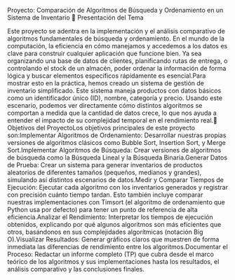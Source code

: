 Proyecto: Comparación de Algoritmos de Búsqueda y Ordenamiento en un Sistema de Inventario 
🚀 Presentación del Tema

Este proyecto se adentra en la implementación y el análisis comparativo de algoritmos fundamentales de búsqueda y ordenamiento. En el mundo de la computación, la eficiencia en cómo manejamos y accedemos a los datos es clave para construir cualquier aplicación que funcione bien. Ya sea organizando una base de datos de clientes, planificando rutas de entrega, o controlando el stock de un almacén, poder ordenar la información de forma lógica y buscar elementos específicos rápidamente es esencial.Para mostrar esto en la práctica, hemos creado un sistema de gestión de inventario simplificado. Este sistema maneja productos con datos básicos como un identificador único (ID), nombre, categoría y precio. Usando este escenario, podemos ver directamente cómo distintos algoritmos se comportan a medida que la cantidad de datos crece, lo que nos ayuda a entender el impacto de su complejidad temporal en el rendimiento real.🎯 Objetivos del ProyectoLos objetivos principales de este proyecto son:Implementar Algoritmos de Ordenamiento: Desarrollar nuestras propias versiones de algoritmos clásicos como Bubble Sort, Insertion Sort, y Merge Sort.Implementar Algoritmos de Búsqueda: Crear versiones de algoritmos de búsqueda como la Búsqueda Lineal y la Búsqueda Binaria.Generar Datos de Prueba: Crear un sistema para generar inventarios de productos aleatorios de diferentes tamaños (pequeños, medianos y grandes), simulando así distintos escenarios de datos.Medir y Comparar Tiempos de Ejecución: Ejecutar cada algoritmo con los inventarios generados y registrar con precisión cuánto tiempo tardan. Esto también incluye comparar nuestras implementaciones con Timsort (el algoritmo de ordenamiento que Python usa por defecto) para tener un punto de referencia de alta eficiencia.Analizar el Rendimiento: Interpretar los tiempos de ejecución obtenidos, explicando por qué algunos algoritmos son más eficientes que otros, basándonos en sus complejidades algorítmicas (notación Big O).Visualizar Resultados: Generar gráficos claros que muestren de forma inmediata las diferencias de rendimiento entre los algoritmos.Documentar el Proceso: Redactar un informe completo (TP) que cubra desde el marco teórico de los algoritmos y sus implementaciones hasta los resultados, el análisis comparativo y las conclusiones finales.